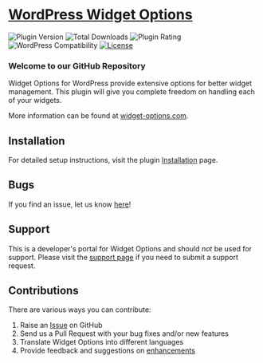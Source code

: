 # [WordPress Widget Options](https://widget-options.com/) #

![Plugin Version](https://img.shields.io/wordpress/plugin/v/widget-options.svg?maxAge=2592000) ![Total Downloads](https://img.shields.io/wordpress/plugin/dt/widget-options.svg?maxAge=2592000) ![Plugin Rating](https://img.shields.io/wordpress/plugin/r/widget-options.svg?maxAge=2592000) ![WordPress Compatibility](https://img.shields.io/wordpress/v/widget-options.svg?maxAge=2592000) [![License](https://img.shields.io/badge/license-GPL--2.0%2B-red.svg)](https://github.com/WidgetOptions/widget-options/blob/master/LICENSE)

### Welcome to our GitHub Repository

Widget Options for WordPress provide extensive options for better widget management. This plugin will give you complete freedom on handling each of your widgets.

More information can be found at [widget-options.com](https://widget-options.com/).

## Installation ##

For detailed setup instructions, visit the plugin [Installation](https://wordpress.org/plugins/widget-options/installation/) page.

## Bugs ##
If you find an issue, let us know [here](https://github.com/WidgetOptions/widget-options/issues)!

## Support ##
This is a developer's portal for Widget Options and should _not_ be used for support. Please visit the [support page](https://widget-options.com/contact/) if you need to submit a support request.

## Contributions ##
There are various ways you can contribute:

1. Raise an [Issue](https://github.com/WidgetOptions/widget-options/issues) on GitHub
2. Send us a Pull Request with your bug fixes and/or new features
3. Translate Widget Options into different languages
4. Provide feedback and suggestions on [enhancements](https://github.com/WidgetOptions/widget-options/issues)
